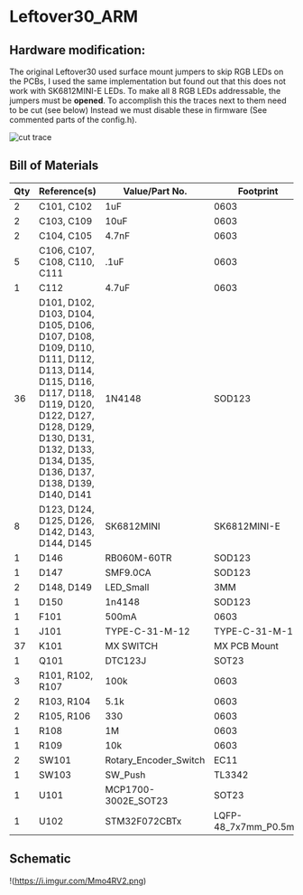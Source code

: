 # Leftover30_ARM 

## Hardware modification:
The original Leftover30 used surface mount jumpers to skip RGB LEDs on the PCBs, I used the same implementation but found out that this does not work with SK6812MINI-E LEDs. To make all 8 RGB LEDs addressable, the jumpers must be **opened**. To accomplish this the traces next to them need to be cut (see below) Instead we must disable these in firmware (See commented parts of the config.h). 

![cut trace](https://i.imgur.com/fmm8UqD.jpg)

## Bill of Materials

| Qty 	| Reference(s) 	| Value/Part No. 	| Footprint 	|
|-	|-	|-	|-	|
| 2 	| C101, C102 	| 1uF 	| 0603 	|
| 2 	| C103, C109 	| 10uF 	| 0603 	|
| 2 	| C104, C105 	| 4.7nF 	| 0603 	|
| 5 	| C106, C107, C108, C110, C111 	| .1uF 	| 0603 	|
| 1 	| C112 	| 4.7uF 	| 0603 	|
| 36 	| D101, D102, D103, D104, D105, D106, D107, D108, D109, D110, D111, D112, D113, D114, D115, D116, D117, D118, D119, D120, D122, D127, D128, D129, D130, D131, D132, D133, D134, D135, D136, D137, D138, D139, D140, D141 	| 1N4148 	| SOD123 	|
| 8 	| D123, D124, D125, D126, D142, D143, D144, D145 	| SK6812MINI 	| SK6812MINI-E 	|
| 1 	| D146 	| RB060M-60TR 	| SOD123 	|
| 1 	| D147 	| SMF9.0CA 	| SOD123 	|
| 2 	| D148, D149 	| LED_Small 	| 3MM  	|
| 1 	| D150 	| 1n4148 	| SOD123 	|
| 1 	| F101 	| 500mA 	| 0603 	|
| 1 	| J101 	| TYPE-C-31-M-12 	| TYPE-C-31-M-12 	|
| 37 	| K101 	| MX SWITCH 	| MX PCB Mount 	|
| 1 	| Q101 	| DTC123J 	| SOT23 	|
| 3 	| R101, R102, R107 	| 100k 	| 0603 	|
| 2 	| R103, R104 	| 5.1k 	| 0603 	|
| 2 	| R105, R106 	| 330 	| 0603 	|
| 1 	| R108 	| 1M 	| 0603 	|
| 1 	| R109 	| 10k 	| 0603 	|
| 2 	| SW101 	| Rotary_Encoder_Switch 	| EC11 	|
| 1 	| SW103 	| SW_Push 	| TL3342 	|
| 1 	| U101 	| MCP1700-3002E_SOT23 	| SOT23 	|
| 1 	| U102 	| STM32F072CBTx 	| LQFP-48_7x7mm_P0.5mm 	|

## Schematic
!(https://i.imgur.com/Mmo4RV2.png)